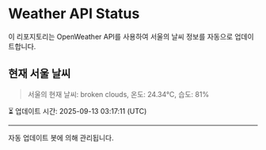 
# Weather API Status

이 리포지토리는 OpenWeather API를 사용하여 서울의 날씨 정보를 자동으로 업데이트합니다.

## 현재 서울 날씨
> 서울의 현재 날씨: broken clouds, 온도: 24.34°C, 습도: 81%

⏳ 업데이트 시간: 2025-09-13 03:17:11 (UTC)

---
자동 업데이트 봇에 의해 관리됩니다.
